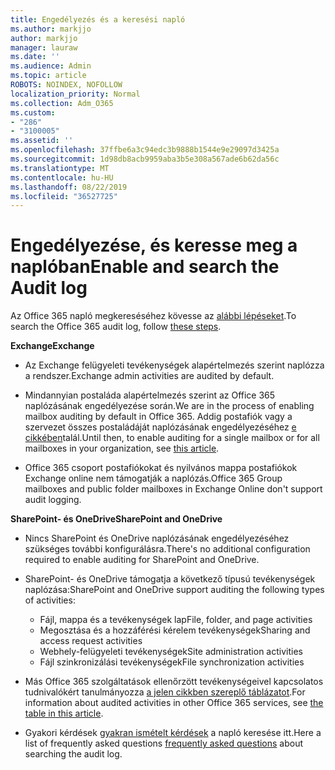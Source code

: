 ```yaml
---
title: Engedélyezés és a keresési napló
ms.author: markjjo
author: markjjo
manager: lauraw
ms.date: ''
ms.audience: Admin
ms.topic: article
ROBOTS: NOINDEX, NOFOLLOW
localization_priority: Normal
ms.collection: Adm_O365
ms.custom:
- "286"
- "3100005"
ms.assetid: ''
ms.openlocfilehash: 37ffbe6a3c94edc3b9888b1544e9e29097d3425a
ms.sourcegitcommit: 1d98db8acb9959aba3b5e308a567ade6b62da56c
ms.translationtype: MT
ms.contentlocale: hu-HU
ms.lasthandoff: 08/22/2019
ms.locfileid: "36527725"
---
```

# <a name="enable-and-search-the-audit-log"></a><span data-ttu-id="16ab1-102">Engedélyezése, és keresse meg a naplóban</span><span class="sxs-lookup"><span data-stu-id="16ab1-102">Enable and search the Audit log</span></span>

<span data-ttu-id="16ab1-103">Az Office 365 napló megkereséséhez kövesse az [alábbi lépéseket](https://docs.microsoft.com/office365/securitycompliance/search-the-audit-log-in-security-and-compliance#search-the-audit-log).</span><span class="sxs-lookup"><span data-stu-id="16ab1-103">To search the Office 365 audit log, follow [these steps](https://docs.microsoft.com/office365/securitycompliance/search-the-audit-log-in-security-and-compliance#search-the-audit-log).</span></span>

<span data-ttu-id="16ab1-104">**Exchange**</span><span class="sxs-lookup"><span data-stu-id="16ab1-104">**Exchange**</span></span>

- <span data-ttu-id="16ab1-105">Az Exchange felügyeleti tevékenységek alapértelmezés szerint naplózza a rendszer.</span><span class="sxs-lookup"><span data-stu-id="16ab1-105">Exchange admin activities are audited by default.</span></span>

- <span data-ttu-id="16ab1-106">Mindannyian postaláda alapértelmezés szerint az Office 365 naplózásának engedélyezése során.</span><span class="sxs-lookup"><span data-stu-id="16ab1-106">We are in the process of enabling mailbox auditing by default in Office 365.</span></span> <span data-ttu-id="16ab1-107">Addig postafiók vagy a szervezet összes postaládáját naplózásának engedélyezéséhez [e cikkében](https://docs.microsoft.com/office365/securitycompliance/enable-mailbox-auditing)talál.</span><span class="sxs-lookup"><span data-stu-id="16ab1-107">Until then, to enable auditing for a single mailbox or for all mailboxes in your organization, see  [this article](https://docs.microsoft.com/office365/securitycompliance/enable-mailbox-auditing).</span></span>

- <span data-ttu-id="16ab1-108">Office 365 csoport postafiókokat és nyilvános mappa postafiókok Exchange online nem támogatják a naplózás.</span><span class="sxs-lookup"><span data-stu-id="16ab1-108">Office 365 Group mailboxes and public folder mailboxes in Exchange Online don't support audit logging.</span></span>

<span data-ttu-id="16ab1-109">**SharePoint- és OneDrive**</span><span class="sxs-lookup"><span data-stu-id="16ab1-109">**SharePoint and OneDrive**</span></span>

- <span data-ttu-id="16ab1-110">Nincs SharePoint és OneDrive naplózásának engedélyezéséhez szükséges további konfigurálásra.</span><span class="sxs-lookup"><span data-stu-id="16ab1-110">There's no additional configuration required to enable auditing for SharePoint and OneDrive.</span></span>

- <span data-ttu-id="16ab1-111">SharePoint- és OneDrive támogatja a következő típusú tevékenységek naplózása:</span><span class="sxs-lookup"><span data-stu-id="16ab1-111">SharePoint and OneDrive support auditing the following types of activities:</span></span>

    - <span data-ttu-id="16ab1-112">Fájl, mappa és a tevékenységek lap</span><span class="sxs-lookup"><span data-stu-id="16ab1-112">File, folder, and page activities</span></span>
    - <span data-ttu-id="16ab1-113">Megosztása és a hozzáférési kérelem tevékenységek</span><span class="sxs-lookup"><span data-stu-id="16ab1-113">Sharing and access request activities</span></span>
    - <span data-ttu-id="16ab1-114">Webhely-felügyeleti tevékenységek</span><span class="sxs-lookup"><span data-stu-id="16ab1-114">Site administration activities</span></span>
    - <span data-ttu-id="16ab1-115">Fájl szinkronizálási tevékenységek</span><span class="sxs-lookup"><span data-stu-id="16ab1-115">File synchronization activities</span></span>

- <span data-ttu-id="16ab1-116">Más Office 365 szolgáltatások ellenőrzött tevékenységeivel kapcsolatos tudnivalókért tanulmányozza [a jelen cikkben szereplő táblázatot](https://docs.microsoft.com/office365/securitycompliance/search-the-audit-log-in-security-and-compliance#audited-activities).</span><span class="sxs-lookup"><span data-stu-id="16ab1-116">For information about audited activities in other Office 365 services, see  [the table in this article](https://docs.microsoft.com/office365/securitycompliance/search-the-audit-log-in-security-and-compliance#audited-activities).</span></span>

- <span data-ttu-id="16ab1-117">Gyakori kérdések [gyakran ismételt kérdések](https://docs.microsoft.com/office365/securitycompliance/search-the-audit-log-in-security-and-compliance#frequently-asked-questions) a napló keresése itt.</span><span class="sxs-lookup"><span data-stu-id="16ab1-117">Here a list of frequently asked questions [frequently asked questions](https://docs.microsoft.com/office365/securitycompliance/search-the-audit-log-in-security-and-compliance#frequently-asked-questions) about searching the audit log.</span></span>